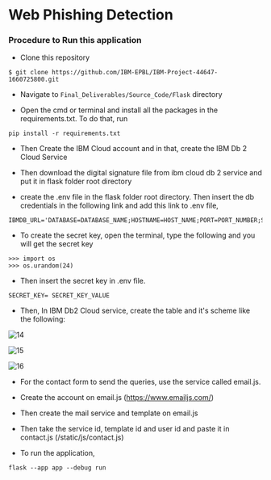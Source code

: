 # Web Phishing Detection

### Procedure to Run this application

- Clone this repository
```
$ git clone https://github.com/IBM-EPBL/IBM-Project-44647-1660725800.git
```

- Navigate to `Final_Deliverables/Source_Code/Flask` directory

- Open the cmd or terminal and install all the packages in the requirements.txt. To do that, run
```
pip install -r requirements.txt
```

- Then Create the IBM Cloud account and in that, create the IBM Db 2 Cloud Service

- Then download the digital signature file from ibm cloud db 2 service and put it in flask folder root directory

- create the .env file in the flask folder root directory. Then insert the db credentials in the following link and add this link to .env file,
```
IBMDB_URL='DATABASE=DATABASE_NAME;HOSTNAME=HOST_NAME;PORT=PORT_NUMBER;SECURITY=SSL;SSLServerCertificate=DigiCertGlobalRootCA.crt;UID=USER_ID;PWD=PASSWORD'
```

- To create the secret key, open the terminal, type the following and you will get the secret key
```
>>> import os
>>> os.urandom(24)
```

- Then insert the secret key in .env file.
```
SECRET_KEY= SECRET_KEY_VALUE
```

- Then, In IBM Db2 Cloud service, create the table and it's scheme like the following:

![14](https://user-images.githubusercontent.com/113231326/202849986-4a42c4f7-a378-4126-9562-101d8bb63974.jpg)

![15](https://user-images.githubusercontent.com/113231326/202849988-d0508afd-85ae-4a0a-a75a-09f5b766a2b5.jpg)

![16](https://user-images.githubusercontent.com/113231326/202849989-a25d06ac-baee-442e-a5ed-52fb599db8bf.jpg)


- For the contact form to send the queries, use the service called email.js.

- Create the account on email.js (https://www.emailjs.com/)

- Then create the mail service and template on email.js

- Then take the service id, template id and user id and paste it in contact.js (/static/js/contact.js)

- To run the application,
 ```
flask --app app --debug run
```
